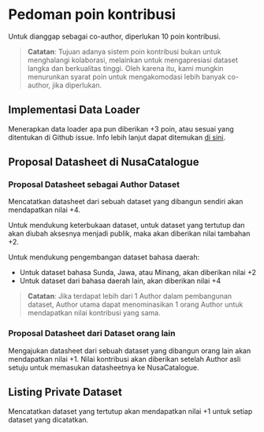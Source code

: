 # Pedoman poin kontribusi

Untuk dianggap sebagai co-author, diperlukan 10 poin kontribusi.

> **Catatan**: Tujuan adanya sistem poin kontribusi bukan untuk menghalangi kolaborasi, melainkan untuk mengapresiasi dataset langka dan berkualitas tinggi. 
Oleh karena itu, kami mungkin menurunkan syarat poin untuk mengakomodasi lebih banyak co-author, jika diperlukan.

## Implementasi Data Loader

Menerapkan data loader apa pun diberikan +3 poin, atau sesuai yang ditentukan di Github issue.
Info lebih lanjut dapat ditemukan [di sini](DATALOADER.md).

## Proposal Datasheet di NusaCatalogue

### Proposal Datasheet sebagai Author Dataset
Mencatatkan datasheet dari sebuah dataset yang dibangun sendiri akan mendapatkan nilai +4.

Untuk mendukung keterbukaan dataset, untuk dataset yang tertutup dan akan diubah aksesnya menjadi publik, maka akan diberikan nilai tambahan +2.

Untuk mendukung pengembangan dataset bahasa daerah:
- Untuk dataset bahasa Sunda, Jawa, atau Minang, akan diberikan nilai +2
- Untuk dataset dari bahasa daerah lain, akan diberikan nilai +4

> **Catatan**: Jika terdapat lebih dari 1 Author dalam pembangunan dataset, Author utama dapat menominasikan 1 orang Author untuk mendapatkan nilai kontribusi yang sama.

### Proposal Datasheet dari Dataset orang lain
Mengajukan datasheet dari sebuah dataset yang dibangun orang lain akan mendapatkan nilai +1. Nilai kontribusi akan diberikan setelah Author asli setuju untuk memasukan datasheetnya ke NusaCatalogue.

## Listing Private Dataset
Mencatatkan dataset yang tertutup akan mendapatkan nilai +1 untuk setiap dataset yang dicatatkan.

